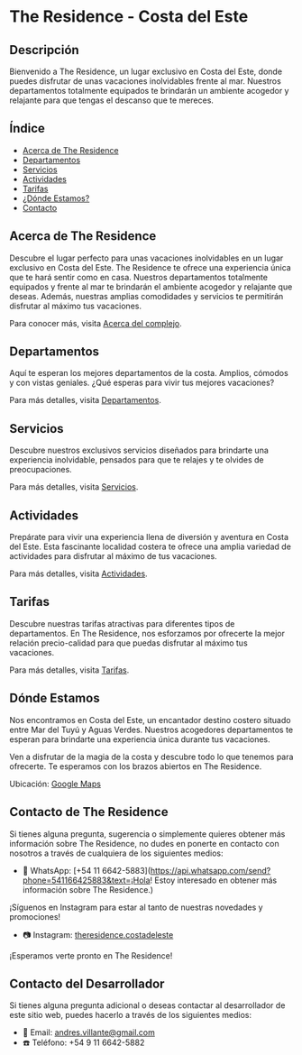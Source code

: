 # The Residence - Costa del Este

## Descripción

Bienvenido a The Residence, un lugar exclusivo en Costa del Este, donde puedes disfrutar de unas vacaciones inolvidables frente al mar. Nuestros departamentos totalmente equipados te brindarán un ambiente acogedor y relajante para que tengas el descanso que te mereces.

## Índice

- [Acerca de The Residence](#acerca-de-the-residence)
- [Departamentos](#departamentos)
- [Servicios](#servicios)
- [Actividades](#actividades)
- [Tarifas](#tarifas)
- [¿Dónde Estamos?](#dónde-estamos)
- [Contacto](#contacto)

## Acerca de The Residence

Descubre el lugar perfecto para unas vacaciones inolvidables en un lugar exclusivo en Costa del Este. The Residence te ofrece una experiencia única que te hará sentir como en casa. Nuestros departamentos totalmente equipados y frente al mar te brindarán el ambiente acogedor y relajante que deseas. Además, nuestras amplias comodidades y servicios te permitirán disfrutar al máximo tus vacaciones.

Para conocer más, visita [Acerca del complejo](./pages/acerca_del_complejo.html).

## Departamentos

Aquí te esperan los mejores departamentos de la costa. Amplios, cómodos y con vistas geniales. ¿Qué esperas para vivir tus mejores vacaciones?

Para más detalles, visita [Departamentos](./pages/departamentos.html).

## Servicios

Descubre nuestros exclusivos servicios diseñados para brindarte una experiencia inolvidable, pensados para que te relajes y te olvides de preocupaciones.

Para más detalles, visita [Servicios](./pages/servicios.html).

## Actividades

Prepárate para vivir una experiencia llena de diversión y aventura en Costa del Este. Esta fascinante localidad costera te ofrece una amplia variedad de actividades para disfrutar al máximo de tus vacaciones.

Para más detalles, visita [Actividades](./pages/actividades.html).

## Tarifas

Descubre nuestras tarifas atractivas para diferentes tipos de departamentos. En The Residence, nos esforzamos por ofrecerte la mejor relación precio-calidad para que puedas disfrutar al máximo tus vacaciones.

Para más detalles, visita [Tarifas](./pages/tarifas.html).

## Dónde Estamos

Nos encontramos en Costa del Este, un encantador destino costero situado entre Mar del Tuyú y Aguas Verdes. Nuestros acogedores departamentos te esperan para brindarte una experiencia única durante tus vacaciones.

Ven a disfrutar de la magia de la costa y descubre todo lo que tenemos para ofrecerte. Te esperamos con los brazos abiertos en The Residence.

Ubicación: [Google Maps](https://www.google.com/maps/embed?pb=!1m18!1m12!1m3!1d800.6402738588813!2d-56.68674519022255!3d-36.61287848521712!2m3!1f0!2f0!3f0!3m2!1i1024!2i768!4f13.1!3m3!1m2!1s0x959c6cf8713be0f1%3A0x121a1e935f208b59!2sLas%20Amapolas%20351%2C%20Costa%20del%20Este%2C%20Provincia%20de%20Buenos%20Aires!5e0!3m2!1ses-419!2sar!4v1689961008935!5m2!1ses-419!2sar)

## Contacto de The Residence

Si tienes alguna pregunta, sugerencia o simplemente quieres obtener más información sobre The Residence, no dudes en ponerte en contacto con nosotros a través de cualquiera de los siguientes medios:

- 📱 WhatsApp: [+54 11 6642-5883](https://api.whatsapp.com/send?phone=541166425883&text=¡Hola! Estoy interesado en obtener más información sobre The Residence.)

¡Síguenos en Instagram para estar al tanto de nuestras novedades y promociones!

- 📷 Instagram: [theresidence.costadeleste](https://www.instagram.com/theresidence.costadeleste/)

¡Esperamos verte pronto en The Residence!

## Contacto del Desarrollador

Si tienes alguna pregunta adicional o deseas contactar al desarrollador de este sitio web, puedes hacerlo a través de los siguientes medios:

- 📧 Email: [andres.villante@gmail.com](mailto:andres.villante@gmail.com)
- ☎️ Teléfono: +54 9 11 6642-5882
